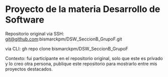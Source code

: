 # Proyecto de la materia Desarrollo de Software


Repositorio original via SSH:
git@github.com:bismarckpm/DSW_SeccionB_GrupoF.git

via CLI:
gh repo clone bismarckpm/DSW_SeccionB_GrupoF

Contexto: fui participante en el repositorio original, solo que este es privado y lo creo otra persona, publique este repositorio para mostrarlo entre mis proyectos destacados.
